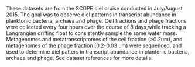 These datasets are from the SCOPE diel cruise conducted in July/August 2015.  The goal was to observe diel patterns in transcript abundance in planktonic bacteria, archaea and phage.  Cell fractions and phage fractions were collected every four hours over the course of 8 days,while tracking a Langrangian drifting float to consistently sample the same water mass.  Metagenomes and metatranscriptomes of the cell fraction (>0.2um),  and metagenomes of the phage fraction (0.2-0.03 um) were sequenced, and used to determine diel patters in transcript abundance in plantonic bacteria, archaea and phage. See dataset references for more details.
